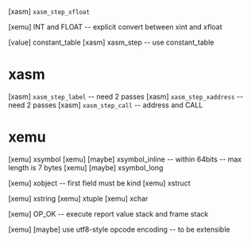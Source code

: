 [xasm] `xasm_step_xfloat`

[xemu] INT and FLOAT -- explicit convert between xint and xfloat

[value] constant_table
[xasm] xasm_step -- use constant_table

# xasm

[xasm] `xasm_step_label` -- need 2 passes
[xasm] `xasm_step_xaddress` -- need 2 passes
[xasm] `xasm_step_call` -- address and CALL

# xemu

[xemu] xsymbol
[xemu] [maybe] xsymbol_inline -- within 64bits -- max length is 7 bytes
[xemu] [maybe] xsymbol_long

[xemu] xobject -- first field must be kind
[xemu] xstruct

[xemu] xstring
[xemu] xtuple
[xemu] xchar

[xemu] OP_OK -- execute report value stack and frame stack

[xemu] [maybe] use utf8-style opcode encoding -- to be extensible
